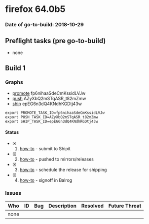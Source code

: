 # firefox 64.0b5

### Date of go-to-build: 2018-10-29

## Preflight tasks (pre go-to-build)
- none

## Build 1  

### Graphs
* [promote](https://tools.taskcluster.net/push-inspector/#/fp6nihaaSdeCmKssidLVJw) fp6nihaaSdeCmKssidLVJw
* [push](https://tools.taskcluster.net/push-inspector/#/AZyXbQ2mSTqASR_t82mZmw) AZyXbQ2mSTqASR_t82mZmw
* [ship](https://tools.taskcluster.net/push-inspector/#/epEG6n3dQ4KNdhKGDtj43w) epEG6n3dQ4KNdhKGDtj43w
```
export PROMOTE_TASK_ID=fp6nihaaSdeCmKssidLVJw
export PUSH_TASK_ID=AZyXbQ2mSTqASR_t82mZmw
export SHIP_TASK_ID=epEG6n3dQ4KNdhKGDtj43w
```


#### Status
- [x] 1.  [how-to](https://wiki.mozilla.org/Release:Release_Automation_on_Mercurial:Starting_a_Release#Submit_to_Ship_It)  - submit to Shipit
- [x] 2.  [how-to](https://github.com/mozilla-releng/releasewarrior-2.0/blob/master/docs/release-promotion/desktop/howto.md#push-artifacts-to-releases-directory)  - pushed to mirrors/releases
- [x] 3.  [how-to](https://github.com/mozilla-releng/releasewarrior-2.0/blob/master/docs/release-promotion/desktop/howto.md#ship-the-release)  - schedule the release for shipping
- [x] 4.  [how-to](https://github.com/mozilla-releng/releasewarrior-2.0/blob/master/docs/release-promotion/desktop/howto.md#obtain-sign-offs-for-changes)  - signoff in Balrog

### Issues
| Who                 | ID               | Bug                                                                 | Description                | Resolved                | Future Threat                |
| ------------------- | ---------------- | ------------------------------------------------------------------- | -------------------------- | ----------------------- | ---------------------------- |
| none | | | | | |

